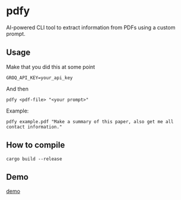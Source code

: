 # pdfy

AI-powered CLI tool to extract information from PDFs using a custom prompt.

## Usage

Make that you did this at some point

```
GROQ_API_KEY=your_api_key
```

And then

```
pdfy <pdf-file> "<your prompt>"
```

Example:

```
pdfy example.pdf "Make a summary of this paper, also get me all contact information."
```

## How to compile

```
cargo build --release
```

## Demo

[demo](demo.mp4)